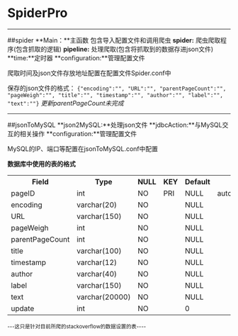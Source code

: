 # SpiderPro
***
##spider
**Main：**主函数 包含导入配置文件和调用爬虫
**spider:** 爬虫爬取程序(包含抓取的逻辑)
**pipeline:** 处理爬取(包含将抓取到的数据存进json文件)
**time:**定时器
**configuration:**管理配置文件

爬取时间及json文件存放地址配置在配置文件Spider.conf中

保存的json文件的格式：
`{"encoding":"",
"URL":"",
"parentPageCount":"",
"pageWeigh":"",
"title":"",
"timestamp":"",
"author":"",
"label":"",
"text":""}`
*更新parentPageCount未完成*
***
##jsonToMySQL
**json2MySQL:**处理json文件
**jdbcAction:**与MySQL交互的相关操作
**configuration:**管理配置文件

MySQL的IP、端口等配置在jsonToMySQL.conf中配置

**数据库中使用的表的格式**

<table class="table table-bordered table-striped table-condensed">
<tr>
    <th>Field</th>
    <th>Type</th>
    <th> NULL </th>
    <th> KEY </th>
    <th>Default</th>
    <th>Extra</th>
</tr>
<tr>
    <td>pageID</td>
    <td>int</td>
    <td>NO</td>
    <td>PRI</td>
    <td>NULL</td>
    <td>auto_increment</td>
</tr>
<tr>
    <td>encoding</td>
    <td>varchar(20)</td>
    <td>NO</td>
    <td></td>
    <td>NULL</td>
    <td></td>
</tr>
<tr>
    <td>URL</td>
    <td>varchar(150)</td>
    <td>NO</td>
    <td></td>
    <td>NULL</td>
    <td></td>
</tr>
<tr>
    <td>pageWeigh</td>
    <td>int</td>
    <td>NO</td>
    <td></td>
    <td>NULL</td>
    <td></td>
</tr>
<tr>
    <td>parentPageCount</td>
    <td>int</td>
    <td>NO</td>
    <td></td>
    <td>NULL</td>
    <td></td>
</tr>
<tr>
    <td>title</td>
    <td>varchar(100)</td>
    <td>NO</td>
    <td></td>
    <td>NULL</td>
    <td></td>
</tr>
<tr>
    <td>timestamp</td>
    <td>varchar(12)</td>
    <td>NO</td>
    <td></td>
    <td>NULL</td>
    <td></td>
</tr>
<tr>
    <td>author</td>
    <td>varchar(40)</td>
    <td>NO</td>
    <td></td>
    <td>NULL</td>
    <td></td>
</tr>
<tr>
    <td>label</td>
    <td>varchar(150)</td>
    <td>NO</td>
    <td></td>
    <td>NULL</td>
    <td></td>
</tr>
<tr>
    <td>text</td>
    <td>varchar(20000)</td>
    <td>NO</td>
    <td></td>
    <td>NULL</td>
    <td></td>
</tr>
<tr>
    <td>update</td>
    <td>int</td>
    <td>NO</td>
    <td></td>
    <td>0</td>
    <td></td>
</tr>
</table>

<small>---这只是针对目前所爬的stackoverflow的数据设置的表----</small>
